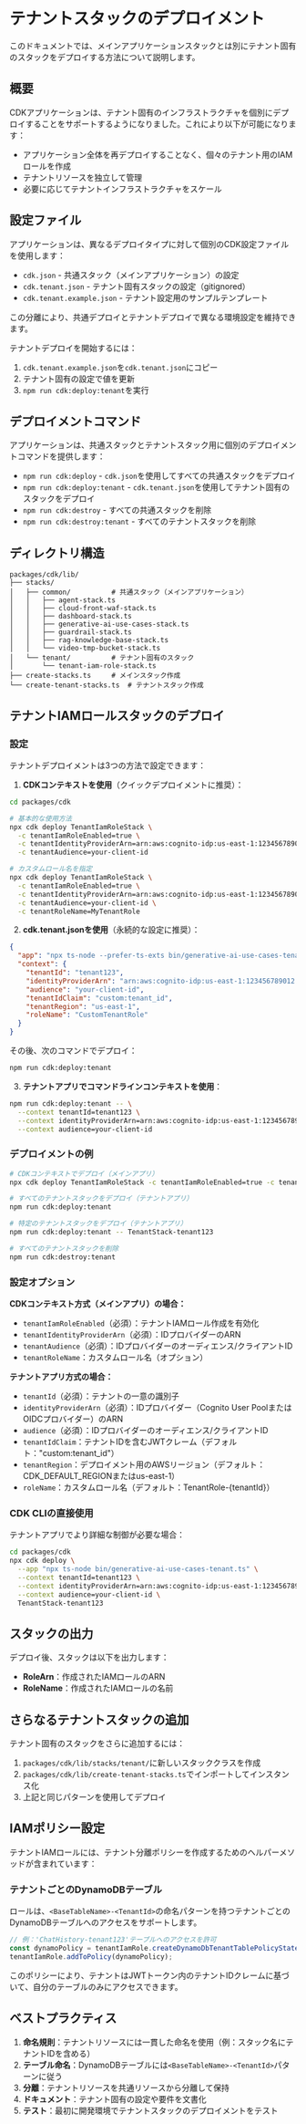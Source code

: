 # テナントスタックのデプロイメント

このドキュメントでは、メインアプリケーションスタックとは別にテナント固有のスタックをデプロイする方法について説明します。

## 概要

CDKアプリケーションは、テナント固有のインフラストラクチャを個別にデプロイすることをサポートするようになりました。これにより以下が可能になります：
- アプリケーション全体を再デプロイすることなく、個々のテナント用のIAMロールを作成
- テナントリソースを独立して管理
- 必要に応じてテナントインフラストラクチャをスケール

## 設定ファイル

アプリケーションは、異なるデプロイタイプに対して個別のCDK設定ファイルを使用します：

- `cdk.json` - 共通スタック（メインアプリケーション）の設定
- `cdk.tenant.json` - テナント固有スタックの設定（gitignored）
- `cdk.tenant.example.json` - テナント設定用のサンプルテンプレート

この分離により、共通デプロイとテナントデプロイで異なる環境設定を維持できます。

テナントデプロイを開始するには：
1. `cdk.tenant.example.json`を`cdk.tenant.json`にコピー
2. テナント固有の設定で値を更新
3. `npm run cdk:deploy:tenant`を実行

## デプロイメントコマンド

アプリケーションは、共通スタックとテナントスタック用に個別のデプロイメントコマンドを提供します：

- `npm run cdk:deploy` - `cdk.json`を使用してすべての共通スタックをデプロイ
- `npm run cdk:deploy:tenant` - `cdk.tenant.json`を使用してテナント固有のスタックをデプロイ
- `npm run cdk:destroy` - すべての共通スタックを削除
- `npm run cdk:destroy:tenant` - すべてのテナントスタックを削除

## ディレクトリ構造

```
packages/cdk/lib/
├── stacks/
│   ├── common/          # 共通スタック（メインアプリケーション）
│   │   ├── agent-stack.ts
│   │   ├── cloud-front-waf-stack.ts
│   │   ├── dashboard-stack.ts
│   │   ├── generative-ai-use-cases-stack.ts
│   │   ├── guardrail-stack.ts
│   │   ├── rag-knowledge-base-stack.ts
│   │   └── video-tmp-bucket-stack.ts
│   └── tenant/          # テナント固有のスタック
│       └── tenant-iam-role-stack.ts
├── create-stacks.ts     # メインスタック作成
└── create-tenant-stacks.ts  # テナントスタック作成
```

## テナントIAMロールスタックのデプロイ

### 設定

テナントデプロイメントは3つの方法で設定できます：

1. **CDKコンテキストを使用**（クイックデプロイメントに推奨）：
```bash
cd packages/cdk

# 基本的な使用方法
npx cdk deploy TenantIamRoleStack \
  -c tenantIamRoleEnabled=true \
  -c tenantIdentityProviderArn=arn:aws:cognito-idp:us-east-1:123456789012:userpool/us-east-1_XXXXXXXXX \
  -c tenantAudience=your-client-id

# カスタムロール名を指定
npx cdk deploy TenantIamRoleStack \
  -c tenantIamRoleEnabled=true \
  -c tenantIdentityProviderArn=arn:aws:cognito-idp:us-east-1:123456789012:userpool/us-east-1_XXXXXXXXX \
  -c tenantAudience=your-client-id \
  -c tenantRoleName=MyTenantRole
```

2. **cdk.tenant.jsonを使用**（永続的な設定に推奨）：
```json
{
  "app": "npx ts-node --prefer-ts-exts bin/generative-ai-use-cases-tenant.ts",
  "context": {
    "tenantId": "tenant123",
    "identityProviderArn": "arn:aws:cognito-idp:us-east-1:123456789012:userpool/us-east-1_XXXXXXXX",
    "audience": "your-client-id",
    "tenantIdClaim": "custom:tenant_id",
    "tenantRegion": "us-east-1",
    "roleName": "CustomTenantRole"
  }
}
```

その後、次のコマンドでデプロイ：
```bash
npm run cdk:deploy:tenant
```

3. **テナントアプリでコマンドラインコンテキストを使用**：
```bash
npm run cdk:deploy:tenant -- \
  --context tenantId=tenant123 \
  --context identityProviderArn=arn:aws:cognito-idp:us-east-1:123456789012:userpool/us-east-1_XXXXXXXX \
  --context audience=your-client-id
```

### デプロイメントの例

```bash
# CDKコンテキストでデプロイ（メインアプリ）
npx cdk deploy TenantIamRoleStack -c tenantIamRoleEnabled=true -c tenantIdentityProviderArn=<ARN> -c tenantAudience=<CLIENT_ID>

# すべてのテナントスタックをデプロイ（テナントアプリ）
npm run cdk:deploy:tenant

# 特定のテナントスタックをデプロイ（テナントアプリ）
npm run cdk:deploy:tenant -- TenantStack-tenant123

# すべてのテナントスタックを削除
npm run cdk:destroy:tenant
```

### 設定オプション

**CDKコンテキスト方式（メインアプリ）の場合：**
- `tenantIamRoleEnabled`（必須）：テナントIAMロール作成を有効化
- `tenantIdentityProviderArn`（必須）：IDプロバイダーのARN
- `tenantAudience`（必須）：IDプロバイダーのオーディエンス/クライアントID
- `tenantRoleName`：カスタムロール名（オプション）

**テナントアプリ方式の場合：**
- `tenantId`（必須）：テナントの一意の識別子
- `identityProviderArn`（必須）：IDプロバイダー（Cognito User PoolまたはOIDCプロバイダー）のARN
- `audience`（必須）：IDプロバイダーのオーディエンス/クライアントID
- `tenantIdClaim`：テナントIDを含むJWTクレーム（デフォルト："custom:tenant_id"）
- `tenantRegion`：デプロイメント用のAWSリージョン（デフォルト：CDK_DEFAULT_REGIONまたはus-east-1）
- `roleName`：カスタムロール名（デフォルト：TenantRole-{tenantId}）

### CDK CLIの直接使用

テナントアプリでより詳細な制御が必要な場合：

```bash
cd packages/cdk
npx cdk deploy \
  --app "npx ts-node bin/generative-ai-use-cases-tenant.ts" \
  --context tenantId=tenant123 \
  --context identityProviderArn=arn:aws:cognito-idp:us-east-1:123456789012:userpool/us-east-1_XXXXXXXX \
  --context audience=your-client-id \
  TenantStack-tenant123
```

## スタックの出力

デプロイ後、スタックは以下を出力します：
- **RoleArn**：作成されたIAMロールのARN
- **RoleName**：作成されたIAMロールの名前

## さらなるテナントスタックの追加

テナント固有のスタックをさらに追加するには：

1. `packages/cdk/lib/stacks/tenant/`に新しいスタッククラスを作成
2. `packages/cdk/lib/create-tenant-stacks.ts`でインポートしてインスタンス化
3. 上記と同じパターンを使用してデプロイ

## IAMポリシー設定

テナントIAMロールには、テナント分離ポリシーを作成するためのヘルパーメソッドが含まれています：

### テナントごとのDynamoDBテーブル
ロールは、`<BaseTableName>-<TenantId>`の命名パターンを持つテナントごとのDynamoDBテーブルへのアクセスをサポートします。

```typescript
// 例：'ChatHistory-tenant123'テーブルへのアクセスを許可
const dynamoPolicy = tenantIamRole.createDynamoDbTenantTablePolicyStatement('ChatHistory');
tenantIamRole.addToPolicy(dynamoPolicy);
```

このポリシーにより、テナントはJWTトークン内のテナントIDクレームに基づいて、自分のテーブルのみにアクセスできます。

## ベストプラクティス

1. **命名規則**：テナントリソースには一貫した命名を使用（例：スタック名にテナントIDを含める）
2. **テーブル命名**：DynamoDBテーブルには`<BaseTableName>-<TenantId>`パターンに従う
3. **分離**：テナントリソースを共通リソースから分離して保持
4. **ドキュメント**：テナント固有の設定や要件を文書化
5. **テスト**：最初に開発環境でテナントスタックのデプロイメントをテスト
